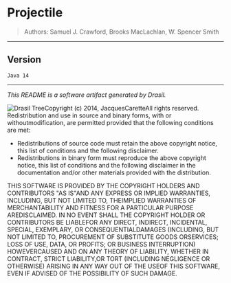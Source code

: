 # Projectile 
> Authors:  Samuel J. Crawford, Brooks MacLachlan, W. Spencer Smith

------------------------------------------------------------
## Version 
 `Java 14`




------------------------------------------------------------
*This README is a software artifact generated by Drasil.*

![Drasil Tree](../../../../drasil-website/WebInfo/images/Icon.png)Copyright (c) 2014, JacquesCaretteAll rights reserved.
 Redistribution and use in source and binary forms, with or withoutmodification, are permitted provided that the following conditions are met:
 * Redistributions of source code must retain the above copyright notice, this  list of conditions and the following disclaimer.
 * Redistributions in binary form must reproduce the above copyright notice,  this list of conditions and the following disclaimer in the documentation  and/or other materials provided with the distribution.

 THIS SOFTWARE IS PROVIDED BY THE COPYRIGHT HOLDERS AND CONTRIBUTORS "AS IS"AND ANY EXPRESS OR IMPLIED WARRANTIES, INCLUDING, BUT NOT LIMITED TO, THEIMPLIED WARRANTIES OF MERCHANTABILITY AND FITNESS FOR A PARTICULAR PURPOSE AREDISCLAIMED. IN NO EVENT SHALL THE COPYRIGHT HOLDER OR CONTRIBUTORS BE LIABLEFOR ANY DIRECT, INDIRECT, INCIDENTAL, SPECIAL, EXEMPLARY, OR CONSEQUENTIALDAMAGES (INCLUDING, BUT NOT LIMITED TO, PROCUREMENT OF SUBSTITUTE GOODS ORSERVICES; LOSS OF USE, DATA, OR PROFITS; OR BUSINESS INTERRUPTION) HOWEVERCAUSED AND ON ANY THEORY OF LIABILITY, WHETHER IN CONTRACT, STRICT LIABILITY,OR TORT (INCLUDING NEGLIGENCE OR OTHERWISE) ARISING IN ANY WAY OUT OF THE USEOF THIS SOFTWARE, EVEN IF ADVISED OF THE POSSIBILITY OF SUCH DAMAGE.
